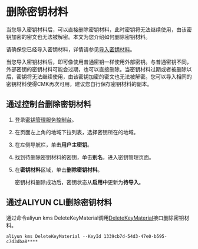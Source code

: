 # 删除密钥材料

当您导入密钥材料后，可以直接删除密钥材料，此时密钥将无法继续使用，由该密钥加密的密文也无法被解密。本文为您介绍如何删除密钥材料。

请确保您已经导入密钥材料，详情请参见[导入密钥材料](/cn.zh-CN/密钥服务/密钥种类/使用对称密钥/导入密钥材料.md)。

当您导入密钥材料后，即可像使用普通密钥一样使用外部密钥。与普通密钥不同，外部密钥的密钥材料可能会过期，也可以直接删除。当密钥材料过期或者被删除以后，密钥将无法继续使用，由该密钥加密的密文也无法被解密。您可以导入相同的密钥材料使得CMK再次可用，建议您自行保存密钥材料的副本。

## 通过控制台删除密钥材料

1.  登录[密钥管理服务控制台](https://kms.console.aliyun.com)。

2.  在页面左上角的地域下拉列表，选择密钥所在的地域。

3.  在左侧导航栏，单击**用户主密钥**。

4.  找到待删除密钥材料的密钥，单击**别名**，进入密钥管理页面。

5.  在**密钥材料**区域，单击**删除密钥材料**。

    密钥材料删除成功后，密钥状态从**启用中**更新为**待导入**。


## 通过ALIYUN CLI删除密钥材料

通过命令aliyun kms DeleteKeyMaterial调用[DeleteKeyMaterial](/cn.zh-CN/API参考/密钥/DeleteKeyMaterial.md)接口删除密钥材料。

```
aliyun kms DeleteKeyMaterial --KeyId 1339cb7d-54d3-47e0-b595-c7d3dba8****      
```

